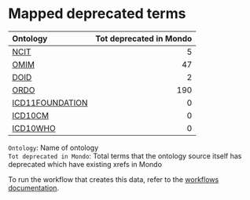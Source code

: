# Mapped deprecated terms
| Ontology                                                  |   Tot deprecated in Mondo |
|:----------------------------------------------------------|--------------------------:|
| [NCIT](./mapped_deprecated_ncit.md)                       |                         5 |
| [OMIM](./mapped_deprecated_omim.md)                       |                        47 |
| [DOID](./mapped_deprecated_doid.md)                       |                         2 |
| [ORDO](./mapped_deprecated_ordo.md)                       |                       190 |
| [ICD11FOUNDATION](./mapped_deprecated_icd11foundation.md) |                         0 |
| [ICD10CM](./mapped_deprecated_icd10cm.md)                 |                         0 |
| [ICD10WHO](./mapped_deprecated_icd10who.md)               |                         0 |

`Ontology`: Name of ontology    
`Tot deprecated in Mondo`: Total terms that the ontology source itself has deprecated which have existing xrefs in Mondo

To run the workflow that creates this data, refer to the [workflows documentation](../developer/workflows.md).
